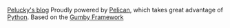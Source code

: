 [Pelucky's blog](https://pelucky.github.io)
Proudly powered by [Pelican](http://getpelican.com/), which takes great advantage of [Python](http://python.org/). 
Based on the [Gumby Framework](http://gumbyframework.com/)
